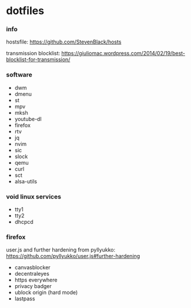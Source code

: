 # dotfiles

### info
hostsfile: https://github.com/StevenBlack/hosts

transmission blocklist: https://giuliomac.wordpress.com/2014/02/19/best-blocklist-for-transmission/

### software
* dwm
* dmenu
* st
* mpv
* mksh
* youtube-dl
* firefox
* rtv
* jq
* nvim
* sic
* slock
* qemu
* curl
* sct
* alsa-utils

### void linux services
* tty1
* tty2
* dhcpcd

### firefox
user.js and further hardening from pyllyukko: https://github.com/pyllyukko/user.js#further-hardening

* canvasblocker
* decentraleyes
* https everywhere
* privacy badger
* ublock origin (hard mode)
* lastpass
